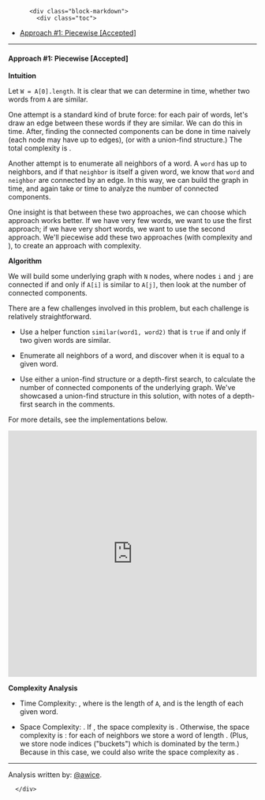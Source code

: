 <div class="article-body">
        
          <div class="block-markdown">
            <div class="toc">
<ul>
<li><a href="#approach-1-piecewise-accepted">Approach #1: Piecewise [Accepted]</a></li>
</ul>
</div>
<hr>
<h4 id="approach-1-piecewise-accepted">Approach #1: Piecewise [Accepted]</h4>
<p><strong>Intuition</strong></p>
<p>Let <code>W = A[0].length</code>.  It is clear that we can determine in <script type="math/tex; mode=display">O(W)</script> time, whether two words from <code>A</code> are similar.</p>
<p>One attempt is a standard kind of brute force: for each pair of words, let's draw an edge between these words if they are similar.  We can do this in <script type="math/tex; mode=display">O(N^2 W)</script> time.  After, finding the connected components can be done in <script type="math/tex; mode=display">O(N^2)</script> time naively (each node may have up to <script type="math/tex; mode=display">N-1</script> edges), (or <script type="math/tex; mode=display">O(N)</script> with a union-find structure.)  The total complexity is <script type="math/tex; mode=display">O(N^2 W)</script>.</p>
<p>Another attempt is to enumerate all neighbors of a word.  A <code>word</code> has up to <script type="math/tex; mode=display">\binom{W}{2}</script> neighbors, and if that <code>neighbor</code> is itself a given word, we know that <code>word</code> and <code>neighbor</code> are connected by an edge.  In this way, we can build the graph in <script type="math/tex; mode=display">O(N W^3)</script> time, and again take <script type="math/tex; mode=display">O(N^2)</script> or <script type="math/tex; mode=display">O(N)</script> time to analyze the number of connected components.</p>
<p>One insight is that between these two approaches, we can choose which approach works better.  If we have very few words, we want to use the first approach; if we have very short words, we want to use the second approach.  We'll piecewise add these two approaches (with complexity <script type="math/tex; mode=display">O(N^2 W)</script> and <script type="math/tex; mode=display">O(N W^3)</script>), to create an approach with <script type="math/tex; mode=display">O(NW\min(N, W^2))</script> complexity.</p>
<p><strong>Algorithm</strong></p>
<p>We will build some underlying graph with <code>N</code> nodes, where nodes <code>i</code> and <code>j</code> are connected if and only if <code>A[i]</code> is similar to <code>A[j]</code>, then look at the number of connected components.</p>
<p>There are a few challenges involved in this problem, but each challenge is relatively straightforward.  </p>
<ul>
<li>
<p>Use a helper function <code>similar(word1, word2)</code> that is <code>true</code> if and only if two given words are similar.</p>
</li>
<li>
<p>Enumerate all neighbors of a word, and discover when it is equal to a given word.</p>
</li>
<li>
<p>Use either a union-find structure or a depth-first search, to calculate the number of connected components of the underlying graph.  We've showcased a union-find structure in this solution, with notes of a depth-first search in the comments.</p>
</li>
</ul>
<p>For more details, see the implementations below.</p>
<iframe src="https://leetcode.com/playground/B2BjbwA7/shared" frameborder="0" width="100%" height="500" name="B2BjbwA7"></iframe>

<p><strong>Complexity Analysis</strong></p>
<ul>
<li>
<p>Time Complexity:  <script type="math/tex; mode=display">O(NW \min(N, W^2))</script>, where <script type="math/tex; mode=display">N</script> is the length of <code>A</code>, and <script type="math/tex; mode=display">W</script> is the length of each given word.</p>
</li>
<li>
<p>Space Complexity:  <script type="math/tex; mode=display">O(NW^3)</script>.  If <script type="math/tex; mode=display">N < W^2</script>, the space complexity is <script type="math/tex; mode=display">O(N)</script>.  Otherwise, the space complexity is <script type="math/tex; mode=display">O(NW^3)</script>: for each of <script type="math/tex; mode=display">NW^2</script> neighbors we store a word of length <script type="math/tex; mode=display">W</script>.  (Plus, we store <script type="math/tex; mode=display">O(NW^2)</script> node indices ("buckets") which is dominated by the <script type="math/tex; mode=display">O(NW^3)</script> term.)  Because <script type="math/tex; mode=display">W^2 <= N</script> in this case, we could also write the space complexity as <script type="math/tex; mode=display">O(N^2 W)</script>.</p>
</li>
</ul>
<hr>
<p>Analysis written by: <a href="https://leetcode.com/awice">@awice</a>.</p>
          </div>
        
      </div>